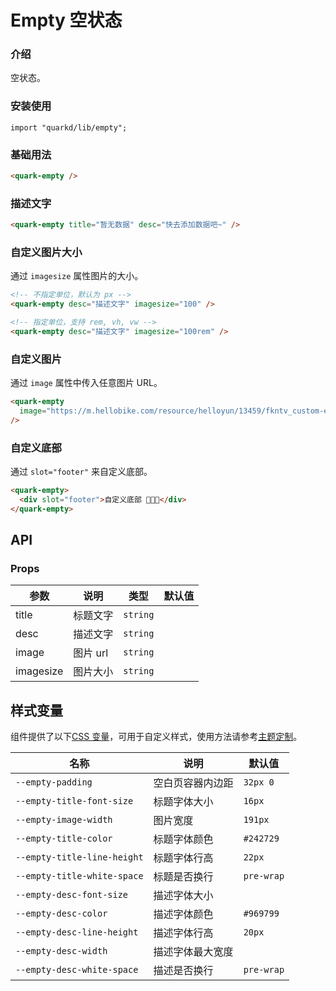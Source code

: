 # Empty 空状态

### 介绍

空状态。

### 安装使用

```tsx
import "quarkd/lib/empty";
```

### 基础用法

```html
<quark-empty />
```

### 描述文字

```html
<quark-empty title="暂无数据" desc="快去添加数据吧~" />
```

### 自定义图片大小

通过 `imagesize` 属性图片的大小。

```html
<!-- 不指定单位，默认为 px -->
<quark-empty desc="描述文字" imagesize="100" />

<!-- 指定单位，支持 rem, vh, vw -->
<quark-empty desc="描述文字" imagesize="100rem" />
```

### 自定义图片

通过 `image` 属性中传入任意图片 URL。

```html
<quark-empty
  image="https://m.hellobike.com/resource/helloyun/13459/fkntv_custom-empty-image.png"
/>
```

### 自定义底部

通过 `slot="footer"` 来自定义底部。

```html
<quark-empty>
  <div slot="footer">自定义底部 🎉🎉🎉</div>
</quark-empty>
```

## API

### Props

| 参数      | 说明     | 类型     | 默认值 |
| --------- | -------- | -------- | ------ |
| title     | 标题文字 | `string` |        |
| desc      | 描述文字 | `string` |        |
| image     | 图片 url | `string` |        |
| imagesize | 图片大小 | `string` |        |

## 样式变量

组件提供了以下[CSS 变量](https://developer.mozilla.org/zh-CN/docs/Web/CSS/Using_CSS_custom_properties)，可用于自定义样式，使用方法请参考[主题定制](#/zh-CN/guide/theme)。

| 名称                        | 说明             | 默认值     |
| --------------------------- | ---------------- | ---------- |
| `--empty-padding`           | 空白页容器内边距 | `32px 0`   |
| `--empty-title-font-size`   | 标题字体大小     | `16px`     |
| `--empty-image-width`       | 图片宽度         | `191px`    |
| `--empty-title-color`       | 标题字体颜色     | `#242729`  |
| `--empty-title-line-height` | 标题字体行高     | `22px`     |
| `--empty-title-white-space` | 标题是否换行     | `pre-wrap` |
| `--empty-desc-font-size`    | 描述字体大小     |
| `--empty-desc-color`        | 描述字体颜色     | `#969799`  |
| `--empty-desc-line-height`  | 描述字体行高     | `20px`     |
| `--empty-desc-width`        | 描述字体最大宽度 |
| `--empty-desc-white-space`  | 描述是否换行     | `pre-wrap` |
